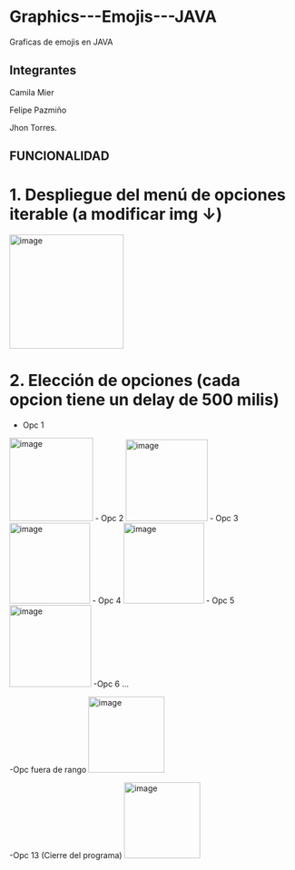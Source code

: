 # Graphics---Emojis---JAVA
Graficas de emojis en JAVA 

## Integrantes 

Camila Mier

Felipe Pazmiño

Jhon Torres.

## FUNCIONALIDAD

# 1. Despliegue del menú de opciones iterable (a modificar img ↓)
<img width="201" alt="image" src="https://user-images.githubusercontent.com/38541491/179367221-039ba9a2-247d-4152-8e64-c5515f1a615e.png">

# 2. Elección de opciones (cada opcion tiene un delay de 500 milis)
  - Opc 1
   <img width="147" alt="image" src="https://user-images.githubusercontent.com/38541491/179367349-7ba6d541-bb8a-48a8-aafa-1e68de7bb2f8.png">
  - Opc 2
  <img width="144" alt="image" src="https://user-images.githubusercontent.com/38541491/179367339-f04cac9a-96aa-41f6-99c2-efbf7eccac0a.png">
  - Opc 3
  <img width="142" alt="image" src="https://user-images.githubusercontent.com/38541491/179367368-87f345b2-e32b-4887-bf2e-28ce27dc020e.png">
  - Opc 4
  <img width="142" alt="image" src="https://user-images.githubusercontent.com/38541491/179367381-9f778851-9e4f-4784-8e6e-c020690b41be.png">
  - Opc 5
  <img width="144" alt="image" src="https://user-images.githubusercontent.com/38541491/179367390-16eff6f4-56ff-4f03-b874-16afc4798df8.png">
  -Opc 6 
  ...
  
  -Opc fuera de rango
  <img width="134" alt="image" src="https://user-images.githubusercontent.com/38541491/179367420-fbad6b7c-7ada-4646-bbbb-4dca6f2626dd.png">
  
  -Opc 13 (Cierre del programa)
  <img width="134" alt="image" src="https://user-images.githubusercontent.com/38541491/179367436-aff260f8-2ea8-4c42-9bc5-75251ae12ffd.png">

